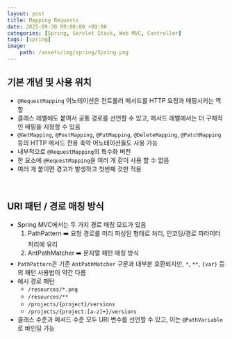 ```yaml
---
layout: post
title: Mapping Requests
date: 2025-09-30 09:00:00 +09:00
categories: [Spring, Servlet Stack, Web MVC, Controller]
tags: [spring]
image:
    path: /assets/img/spring/Spring.png
---
```


## 기본 개념 및 사용 위치

- `@RequestMapping` 어노테이션은 컨트롤러 메서드를 HTTP 요청과 매핑시키는 역할
- 클래스 레벨에도 붙여서 공통 경로를 선언할 수 있고, 메서드 레벨에서는 더 구체적인 매핑을 지정할 수 있음
- `@GetMapping`, `@PostMapping`, `@PutMapping`, `@DeleteMapping`, `@PatchMapping` 등의 HTTP 메서드 전용 축약 어노테이션들도 사용 가능
- 내부적으로 `@RequestMapping`의 특수화 버전
- 한 요소에 `@RequestMapping`을 여러 개 같이 사용 할 수 없음
- 여러 개 붙이면 경고가 발생하고 첫번째 것만 적용

<br>

## URI 패턴 / 경로 매칭 방식

- Spring MVC에서는 두 가지 경로 매칭 모드가 있음
    1. PathPattern ➡️ 요청 경로를 미리 파싱된 형태로 처리, 인코딩/경로 파라미터 처리에 유리
    2. AntPathMatcher ➡️ 문자열 패턴 매칭 방식
- `PathPattern`은 기존 `AntPathMatcher` 구문과 대부분 호환되지만, `*`, `**`, `{var}` 등의 패턴 사용법이 약간 다름
- 예시 경로 패턴
  - `/resources/*.png`
  - `/resources/**`
  - `/projects/{project}/versions`
  - `/projects/{project:[a-z]+}/versions`
- 클래스 수준과 메서드 수준 모두 URI 변수를 선언할 수 있고, 이는 `@PathVariable`로 바인딩 가능

